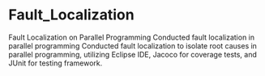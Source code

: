 # Fault_Localization
Fault Localization on Parallel Programming  Conducted fault localization in parallel programming  Conducted fault localization to isolate root causes in parallel programming, utilizing Eclipse IDE, Jacoco for coverage tests, and JUnit for testing framework.
